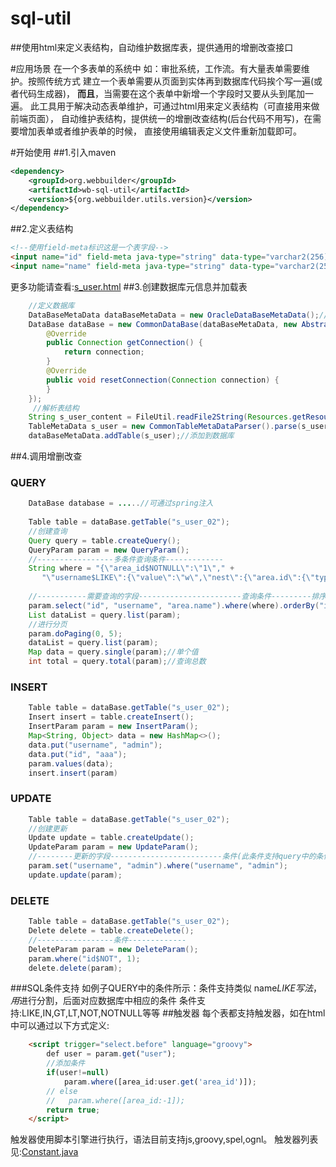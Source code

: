 # sql-util
##使用html来定义表结构，自动维护数据库表，提供通用的增删改查接口

#应用场景
   在一个多表单的系统中 如：审批系统，工作流。有大量表单需要维护。按照传统方式
建立一个表单需要从页面到实体再到数据库代码挨个写一遍(或者代码生成器)，
**而且**，当需要在这个表单中新增一个字段时又要从头到尾加一遍。
   此工具用于解决动态表单维护，可通过html用来定义表结构（可直接用来做前端页面），
自动维护表结构，提供统一的增删改查结构(后台代码不用写)，在需要增加表单或者维护表单的时候，
直接使用编辑表定义文件重新加载即可。

#开始使用
##1.引入maven
```xml
<dependency>
    <groupId>org.webbuilder</groupId>
    <artifactId>wb-sql-util</artifactId>
    <version>${org.webbuilder.utils.version}</version>
</dependency>
```
##2.定义表结构
```html
<!--使用field-meta标识这是一个表字段-->
<input name="id" field-meta java-type="string" data-type="varchar2(256)" primary-key="true"/>
<input name="name" field-meta java-type="string" data-type="varchar2(256)"/>
```
更多功能请查看:[s_user.html](https://github.com/wb-goup/webbuilder/blob/master/wb-sql-util/src/test/resources/tables/s_user.html)
##3.创建数据库元信息并加载表
```java
    //定义数据库
    DataBaseMetaData dataBaseMetaData = new OracleDataBaseMetaData();//oracle
    DataBase dataBase = new CommonDataBase(dataBaseMetaData, new AbstractJdbcSqlExecutor() {
        @Override
        public Connection getConnection() {
            return connection;
        }
        @Override
        public void resetConnection(Connection connection) {
        }
    });
     //解析表结构
    String s_user_content = FileUtil.readFile2String(Resources.getResourceAsFile("tables/s_user.html").getAbsolutePath());
    TableMetaData s_user = new CommonTableMetaDataParser().parse(s_user_content, "html");
    dataBaseMetaData.addTable(s_user);//添加到数据库
```
##4.调用增删改查
### QUERY
```java
    DataBase database = .....//可通过spring注入
    
    Table table = dataBase.getTable("s_user_02");
    //创建查询
    Query query = table.createQuery();
    QueryParam param = new QueryParam();
    //-----------------多条件查询条件-------------
    String where = "{\"area_id$NOTNULL\":\"1\"," +
       "\"username$LIKE\":{\"value\":\"w\",\"nest\":{\"area.id\":{\"type\":\"or\",\"value\":2}} }}";
    
    //-----------需要查询的字段-----------------------查询条件---------排序------------
    param.select("id", "username", "area.name").where(where).orderBy("id").noPaging();
    List dataList = query.list(param);
    //进行分页
    param.doPaging(0, 5);
    dataList = query.list(param);
    Map data = query.single(param);//单个值
    int total = query.total(param);//查询总数
```
### INSERT
```java
    Table table = dataBase.getTable("s_user_02");
    Insert insert = table.createInsert();
    InsertParam param = new InsertParam();
    Map<String, Object> data = new HashMap<>();
    data.put("username", "admin");
    data.put("id", "aaa");
    param.values(data);
    insert.insert(param)
```

### UPDATE
```java
    Table table = dataBase.getTable("s_user_02");
    //创建更新
    Update update = table.createUpdate();
    UpdateParam param = new UpdateParam();
    //--------更新的字段-------------------------条件(此条件支持query中的条件风格)--------------
    param.set("username", "admin").where("username", "admin");
    update.update(param);
```

### DELETE
```java
    Table table = dataBase.getTable("s_user_02");
    Delete delete = table.createDelete();
    //-----------------条件-------------
    DeleteParam param = new DeleteParam();
    param.where("id$NOT", 1);
    delete.delete(param);
```

###SQL条件支持
如例子QUERY中的条件所示：条件支持类似 name$LIKE写法，用$进行分割，后面对应数据库中相应的条件
条件支持:LIKE,IN,GT,LT,NOT,NOTNULL等等
##触发器
每个表都支持触发器，如在html中可以通过以下方式定义:
```html
    <script trigger="select.before" language="groovy">
        def user = param.get("user");
        //添加条件
        if(user!=null)
            param.where([area_id:user.get('area_id')]);
        // else
        //   param.where([area_id:-1]);
        return true;
    </script>
```
触发器使用脚本引擎进行执行，语法目前支持js,groovy,spel,ognl。
触发器列表见:[Constant.java](https://github.com/wb-goup/webbuilder/blob/master/wb-sql-util/src/main/java/org/webbuilder/sql/Constant.java)
